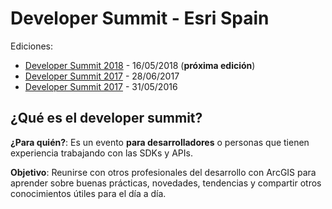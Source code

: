 # Developer Summit - Esri Spain

Ediciones:

* [Developer Summit 2018](2018) - 16/05/2018 (**próxima edición**)
* [Developer Summit 2017](2017) - 28/06/2017
* [Developer Summit 2017](2016) - 31/05/2016

## ¿Qué es el developer summit?

**¿Para quién?**: Es un evento **para desarrolladores** o personas que tienen experiencia trabajando con las SDKs y APIs.

**Objetivo**: Reunirse con otros profesionales del desarrollo con ArcGIS para aprender sobre buenas prácticas, novedades, tendencias y compartir otros conocimientos útiles para el día a día.
